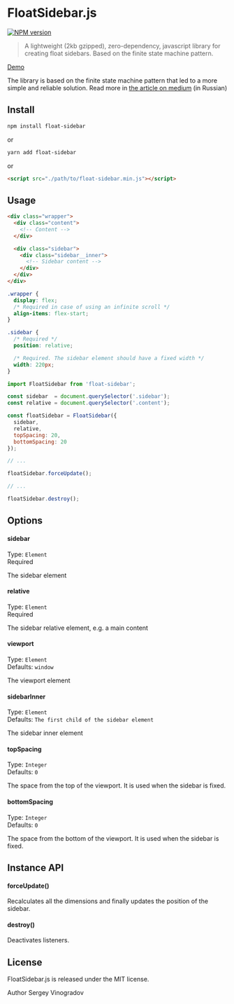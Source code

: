 # FloatSidebar.js
[![NPM version](https://img.shields.io/npm/v/float-sidebar.svg?style=flat)](https://www.npmjs.org/package/float-sidebar)

> A lightweight (2kb gzipped), zero-dependency, javascript library for creating float sidebars. Based on the finite state machine pattern.

[Demo](https://jsfiddle.net/vursen/cj4erfnj)

The library is based on the finite state machine pattern that led to a more simple and reliable solution. Read more in [the article on medium](https://medium.com/@vursen/state-machine-for-sticky-blocks-70ca0bf4ee97) (in Russian)

## Install

```bash
npm install float-sidebar
```
or
```bash
yarn add float-sidebar
```
or
```html
<script src="./path/to/float-sidebar.min.js"></script>
```

## Usage

```html
<div class="wrapper">
  <div class="content">
    <!-- Content -->
  </div>

  <div class="sidebar">
    <div class="sidebar__inner">
      <!-- Sidebar content -->
    </div>
  </div>
</div>
```

```css
.wrapper {
  display: flex;
  /* Required in case of using an infinite scroll */
  align-items: flex-start;
}

.sidebar {
  /* Required */
  position: relative;

  /* Required. The sidebar element should have a fixed width */
  width: 220px;
}
```

```javascript
import FloatSidebar from 'float-sidebar';

const sidebar  = document.querySelector('.sidebar');
const relative = document.querySelector('.content');

const floatSidebar = FloatSidebar({
  sidebar,
  relative,
  topSpacing: 20,
  bottomSpacing: 20
});

// ...

floatSidebar.forceUpdate();

// ...

floatSidebar.destroy();
```

## Options

#### sidebar

Type: `Element`<br/>
Required

The sidebar element

#### relative

Type: `Element`<br/>
Required

The sidebar relative element, e.g. a main content

#### viewport

Type: `Element`<br/>
Defaults: `window`

The viewport element

#### sidebarInner

Type: `Element`<br/>
Defaults: `The first child of the sidebar element`

The sidebar inner element

#### topSpacing

Type: `Integer`<br/>
Defaults: `0`

The space from the top of the viewport. It is used when the sidebar is fixed.

#### bottomSpacing

Type: `Integer`<br/>
Defaults: `0`

The space from the bottom of the viewport. It is used when the sidebar is fixed.

## Instance API

#### forceUpdate()

Recalculates all the dimensions and finally updates the position of the sidebar.

#### destroy()

Deactivates listeners.

## License

FloatSidebar.js is released under the MIT license.

Author Sergey Vinogradov
